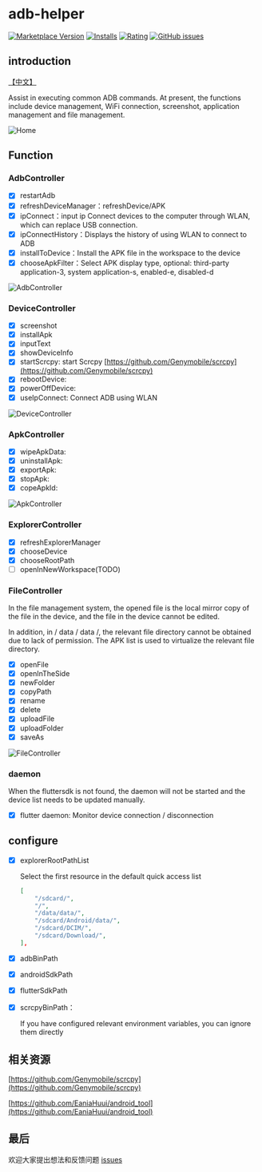 # adb-helper

[![Marketplace Version](https://vsmarketplacebadge.apphb.com/version/jawa0919.adb-helper.svg)](https://marketplace.visualstudio.com/items?itemName=jawa0919.adb-helper) [![Installs](https://vsmarketplacebadge.apphb.com/installs/jawa0919.adb-helper.svg)](https://marketplace.visualstudio.com/items?itemName=jawa0919.adb-helper) [![Rating](https://vsmarketplacebadge.apphb.com/rating-star/jawa0919.adb-helper.svg)](https://marketplace.visualstudio.com/items?itemName=jawa0919.adb-helper) [![GitHub issues](https://img.shields.io/github/issues/jawa0919/adb-helper)](https://github.com/jawa0919/adb-helper/issues)

## introduction

[【中文】](./README_zh.md)

Assist in executing common ADB commands. At present, the functions include device management, WiFi connection, screenshot, application management and file management.

![Home](./docs/img/home.png)

## Function

### AdbController

- [x] restartAdb
- [x] refreshDeviceManager：refreshDevice/APK
- [x] ipConnect：input ip Connect devices to the computer through WLAN, which can replace USB connection.
- [x] ipConnectHistory：Displays the history of using WLAN to connect to ADB
- [x] installToDevice：Install the APK file in the workspace to the device
- [x] chooseApkFilter：Select APK display type, optional: third-party application-3, system application-s, enabled-e, disabled-d

![AdbController](./docs/img/AdbController.gif)

### DeviceController

- [x] screenshot
- [x] installApk
- [x] inputText
- [x] showDeviceInfo
- [x] startScrcpy: start Scrcpy [https://github.com/Genymobile/scrcpy](https://github.com/Genymobile/scrcpy)
- [x] rebootDevice:
- [x] powerOffDevice:
- [x] useIpConnect: Connect ADB using WLAN

![DeviceController](./docs/img/DeviceController.gif)

### ApkController

- [x] wipeApkData:
- [x] uninstallApk:
- [x] exportApk:
- [x] stopApk:
- [x] copeApkId:

![ApkController](./docs/img/ApkController.png)

### ExplorerController

- [x] refreshExplorerManager
- [x] chooseDevice
- [x] chooseRootPath
- [ ] openInNewWorkspace(TODO)

### FileController

In the file management system, the opened file is the local mirror copy of the file in the device, and the file in the device cannot be edited.

In addition, in / data / data /, the relevant file directory cannot be obtained due to lack of permission. The APK list is used to virtualize the relevant file directory.

- [x] openFile
- [x] openInTheSide
- [x] newFolder
- [x] copyPath
- [x] rename
- [x] delete
- [x] uploadFile
- [x] uploadFolder
- [x] saveAs

![FileController](./docs/img/FileController.png)

### daemon

When the fluttersdk is not found, the daemon will not be started and the device list needs to be updated manually.

- [x] flutter daemon: Monitor device connection / disconnection

## configure

- [x] explorerRootPathList

  Select the first resource in the default quick access list

  ```json
  [
      "/sdcard/",
      "/",
      "/data/data/",
      "/sdcard/Android/data/",
      "/sdcard/DCIM/",
      "/sdcard/Download/",
  ],
  ```

- [x] adbBinPath
- [x] androidSdkPath
- [x] flutterSdkPath
- [x] scrcpyBinPath：

  If you have configured relevant environment variables, you can ignore them directly

## 相关资源

[https://github.com/Genymobile/scrcpy](https://github.com/Genymobile/scrcpy)

[https://github.com/EaniaHuui/android_tool](https://github.com/EaniaHuui/android_tool)

## 最后

欢迎大家提出想法和反馈问题 [issues](https://github.com/jawa0919/adb-helper/issues)

